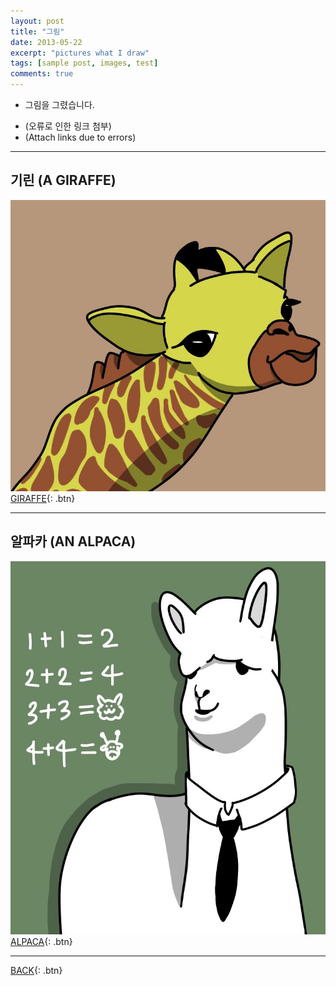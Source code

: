 ```yaml
---
layout: post
title: "그림"
date: 2013-05-22
excerpt: "pictures what I draw"
tags: [sample post, images, test]
comments: true
---
```


- 그림을 그렸습니다.

* (오류로 인한 링크 첨부)
* (Attach links due to errors)

---

## 기린 (A GIRAFFE)
![기린](./images-git/기린그림.jpg)
[GIRAFFE](https://github.com/hoj0610/hoj0610.github.io/blob/master/images-git/%EA%B8%B0%EB%A6%B0%EA%B7%B8%EB%A6%BC.jpg){: .btn}

---

## 알파카 (AN ALPACA)
![알파카](./images-git/알파카그림.jpg)
[ALPACA](https://github.com/hoj0610/hoj0610.github.io/blob/master/images-git/%EC%95%8C%ED%8C%8C%EC%B9%B4%EA%B7%B8%EB%A6%BC.jpg){: .btn}

---

[BACK](https://hoj0610.github.io/posts/){: .btn}
